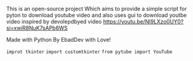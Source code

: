 This is an open-source project Which aims to provide a simple script for pyton to download youtube video and also uses gui to download youtbe video
inspired by devolepdbyed video https://youtu.be/NI9LXzo0UY0?si=xwiR8NuK7sAPb6WS 

Made with Python By EbadDev with Love!

`improt tkinter`
`import customtkinter`
`from pytube import YouTube`
